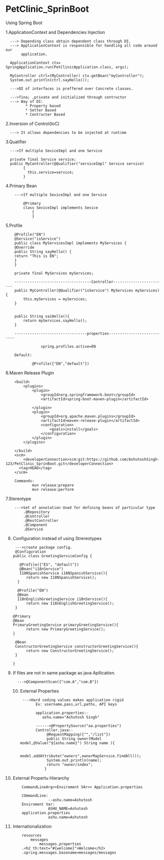# PetClinic_SprinBoot
Using Spring Boot

1.ApplicationContext and Dependencies Injection

      ---> Depending class obtain dependent class through DI.
      ---> ApplicationContext is responsible for handling all code around our 
           application.

      ApplicationContext ctx= SpringApplication.run(PetClinicApplication.class, args);

      MyController ctrl=(MyController) ctx.getBean("myController");
      System.out.println(ctrl.sayHello());
      
      --->DI of interfaces is preffered over Concrete classes.

      --->fina; ,private and initialized through contructor
      ---> Way of DI:
             * Property based
             * Setter Based
             * Contructer Based

2.Inversion of Control(IoC)

      ---> It allows dependencies to be injected at runtime

3.Qualifier

      --->If multiple SeviceImpl and one Service

      private final Service service;
      public MyController(@Qualifier("serviceImpl" Service service)
            {
              this.service=service;
            }

4.Primary Bean

        --->If multiple SeviceImpl and one Service
            
            @Primary
            class SeviceImpl implements Sevice
                {
                }

5.Profile

        @Profile("EN")
        @Service("isService")
        public class MyServicesImpl implements MyServices {
        @Override
        public String sayHello() {
        return "This is EN";
        }
        }

        private final MyServices myServices;

        -----------------------------------Controller------------------------
        public MyController(@Qualifier("isService") MyServices myServices) {
            this.myServices = myServices;
        }
    
    
        public String saiHello(){
            return myServices.sayHello();
        }

        ---------------------------------properties---------------------------

                    spring.profiles.active=EN
 
        Default:

                @Profile({"EN","default"})

6.Maven Release Plugin

        <build>
            <plugins>
                <plugin>
                    <groupId>org.springframework.boot</groupId>
                    <artifactId>spring-boot-maven-plugin</artifactId>
    
                </plugin>
                <plugin>
                    <groupId>org.apache.maven.plugins</groupId>
                    <artifactId>maven-release-plugin</artifactId>
                    <configuration>
                        <goals>install</goals>
                    </configuration>
                </plugin>
            </plugins>
    
        </build>
        <scm>
            <developerConnection>scm:git:https://github.com/AshutoshSingh-123/PetClinic_SprinBoot.git</developerConnection>
          <tag>HEAD</tag>
        </scm>

        Commands:
                mvn release:prepare
                mvn release:perform


7.Stereotype

        --->Set of annotation Used for defining beans of particular type
            .@Repository
            .@Controller
            .@RestController
            .@Component
            .@Service

8. Configuration instead of using Strereotypes

        --->create package config.
        @Configuration
       public class GreetingServiceConfig {

          @Profile({"ES", "default"})
          @Bean("i18nService")
          I18NSpanishService i18NSpanishService(){
             return new I18NSpanishService();
         }

         @Profile("EN")
         @Bean
         I18nEnglishGreetingService i18nService(){
             return new I18nEnglishGreetingService();
        }

       @Primary
       @Bean
       PrimaryGreetingService primaryGreetingService(){
             return new PrimaryGreetingService();
       }

        @Bean
        ConstructorGreetingService constructorGreetingService(){
             return new ConstructorGreetingService();
        }
       
       }

9. If files are not in same package as java Apllication.

         --->@ComponentScan({"com.A","com.B"})
   10. External Properties

            --->Hard coding values makes application rigid
                  Ex: username,pass,url,paths, API keys

                  application.properties:-
                     ashu.name="Ashutosh Singh"

                  ------>@PropertySource("aa.properties")
                  Controller.java:-
                       @RequestMapping({"","/list"})
                       public String owner(Model model,@Value("${ashu.name}") String name ){

                       model.addAttribute("owners",ownerMapService.findAll());
                       System.out.println(name);
                       return "owner/index";
                      }
11. External Propertu Hierarchy

            CommandLineArg>>Enviroment VAr>> Application.properties

            COmmandLine:
                        --ashu.name=Ashutosh
            Enviroment Var:
                        ASHU_NAME=Ashutosh
            application.properties
                        ashu.name=Ashutosh

12. Internationalization

            resources
                messages
                    messages.properties
            .<h2 th:text="#{welcome}">Welcome</h2>
            .spring.messages.basename=messages/messages